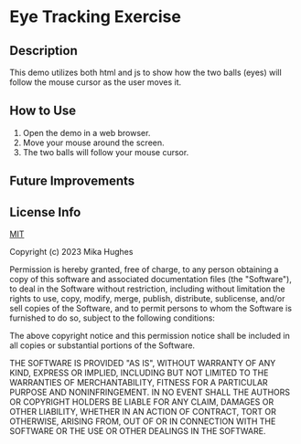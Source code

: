 # Eye Tracking Exercise

## Description

This demo utilizes both html and js to show how the two balls (eyes) will follow the mouse cursor as the user moves it.

## How to Use

1. Open the demo in a web browser.
2. Move your mouse around the screen.
3. The two balls will follow your mouse cursor.

## Future Improvements


## License Info

<a href="https://choosealicense.com/licenses/mit/">MIT</a>

Copyright (c) 2023 Mika Hughes

Permission is hereby granted, free of charge, to any person obtaining a copy of this software and associated documentation files (the "Software"), to deal in the Software without restriction, including without limitation the rights to use, copy, modify, merge, publish, distribute, sublicense, and/or sell copies of the Software, and to permit persons to whom the Software is furnished to do so, subject to the following conditions:

The above copyright notice and this permission notice shall be included in all copies or substantial portions of the Software.

THE SOFTWARE IS PROVIDED "AS IS", WITHOUT WARRANTY OF ANY KIND, EXPRESS OR IMPLIED, INCLUDING BUT NOT LIMITED TO THE WARRANTIES OF MERCHANTABILITY, FITNESS FOR A PARTICULAR PURPOSE AND NONINFRINGEMENT. IN NO EVENT SHALL THE AUTHORS OR COPYRIGHT HOLDERS BE LIABLE FOR ANY CLAIM, DAMAGES OR OTHER LIABILITY, WHETHER IN AN ACTION OF CONTRACT, TORT OR OTHERWISE, ARISING FROM, OUT OF OR IN CONNECTION WITH THE SOFTWARE OR THE USE OR OTHER DEALINGS IN THE SOFTWARE.
